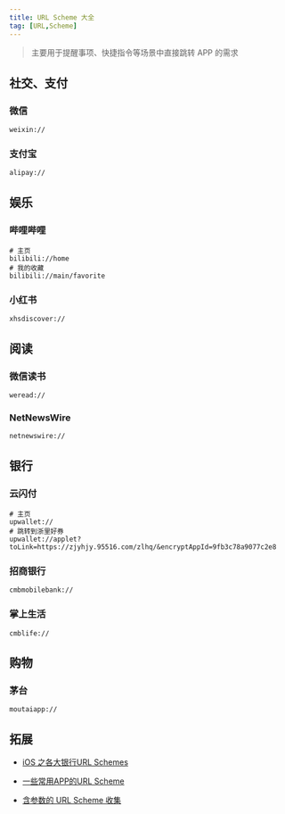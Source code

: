 ```yaml
---
title: URL Scheme 大全
tag: [URL,Scheme]
---
```


> 主要用于提醒事项、快捷指令等场景中直接跳转 APP 的需求

## 社交、支付

### 微信

```
weixin://
```

### 支付宝

```
alipay://
```

## 娱乐

### 哔哩哔哩

```
# 主页
bilibili://home
# 我的收藏
bilibili://main/favorite
```

### 小红书

```
xhsdiscover://
```

## 阅读

### 微信读书

```
weread://
```

### NetNewsWire

```
netnewswire://
```

## 银行

### 云闪付

```
# 主页
upwallet://
# 跳转到浙里好券
upwallet://applet?toLink=https://zjyhjy.95516.com/zlhq/&encryptAppId=9fb3c78a9077c2e8
```

### 招商银行

```
cmbmobilebank://
```

### 掌上生活

```
cmblife://
```

## 购物

### 茅台

```
moutaiapp://
```

## 拓展

- [iOS 之各大银行URL Schemes][]

- [一些常用APP的URL Scheme][]

- [含参数的 URL Scheme 收集][]

​​<!-- +++++++++ 下面是引用式链接 +++++++++ -->

[iOS 之各大银行URL Schemes]: https://blog.csdn.net/understand_XZ/article/details/83268503

[一些常用APP的URL Scheme]: https://xydida.com/2020/10/1/notes/APP-URL-Scheme/

[含参数的 URL Scheme 收集]: https://gist.github.com/JamesHopbourn/046bc341e7debfd0c86e3b388d983c53
